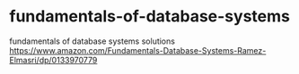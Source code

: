# fundamentals-of-database-systems
fundamentals of database systems solutions https://www.amazon.com/Fundamentals-Database-Systems-Ramez-Elmasri/dp/0133970779
